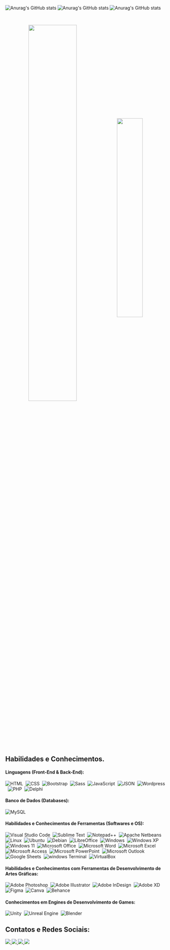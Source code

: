 ![Anurag's GitHub stats](https://github-readme-stats.vercel.app/api?username=anuraghazra&show_icons=true&theme=radical)
![Anurag's GitHub stats](https://github-readme-stats.vercel.app/api?username=anuraghazra&theme=dark&show_icons=true)
![Anurag's GitHub stats](https://github-readme-stats.vercel.app/api?username=anuraghazra&show_icons=true&bg_color=00000000)

 &nbsp;
 &nbsp;


<div  align="center" style="margin-bottom:100px">
<img width=55% align="center"  src="https://github-readme-streak-stats.herokuapp.com?user=AlissonRochaDev&theme=radical&mode=weekly" />
<img width=40% align="center" src="https://github-readme-stats-git-main-AlissonRochaDev.vercel.app/api/top-langs/?username=AlissonRochaDev&show_icons=true&theme=radical&layout=compact" />
 </div>
 
 &nbsp;
 &nbsp;



## Habilidades e Conhecimentos.

#### Linguagens (Front-End & Back-End):
![HTML](https://img.shields.io/badge/HTML5-E34F26?style=for-the-badge&logo=html5&logoColor=white)&nbsp;
![CSS](https://img.shields.io/badge/CSS3-1572B6?style=for-the-badge&logo=css3&logoColor=white)&nbsp;
![Bootstrap](https://img.shields.io/badge/Bootstrap-563D7C?style=for-the-badge&logo=bootstrap&logoColor=white)&nbsp;
![Sass](https://img.shields.io/badge/Sass-CC6699?style=for-the-badge&logo=sass&logoColor=white)&nbsp;
![JavaScript](https://img.shields.io/badge/JavaScript-F7DF1E?style=for-the-badge&logo=javascript&logoColor=black)&nbsp;
![JSON](https://img.shields.io/badge/json-5E5C5C?style=for-the-badge&logo=json&logoColor=white)&nbsp;
![Wordpress](https://img.shields.io/badge/Wordpress-21759B?style=for-the-badge&logo=wordpress&logoColor=white)&nbsp;
![PHP](https://img.shields.io/badge/PHP-777BB4?style=for-the-badge&logo=php&logoColor=white)&nbsp;
![Delphi](https://img.shields.io/badge/Delphi-B22222?style=for-the-badge&logo=delphi&logoColor=white)&nbsp;

#### Banco de Dados (Databases):
![MySQL](https://img.shields.io/badge/MySQL-005C84?style=for-the-badge&logo=mysql&logoColor=white)&nbsp;

#### Habilidades e Conhecimentos de Ferramentas (Softwares e OS):
![Visual Studio Code](https://img.shields.io/badge/Visual_Studio_Code-0078D4?style=for-the-badge&logo=visual%20studio%20code&logoColor=white)&nbsp;
![Sublime Text](https://img.shields.io/badge/sublime_text-%23575757.svg?&style=for-the-badge&logo=sublime-text&logoColor=important)&nbsp;
![Notepad++](https://img.shields.io/badge/Notepad++-90E59A.svg?style=for-the-badge&logo=notepad%2B%2B&logoColor=black)&nbsp;
![Apache Netbeans](https://img.shields.io/badge/apache%20netbeans-1B6AC6?style=for-the-badge&logo=apache%20netbeans%20IDE&logoColor=white)&nbsp;
![Linux](https://img.shields.io/badge/Linux-FCC624?style=for-the-badge&logo=linux&logoColor=black)&nbsp;
![Ubuntu](https://img.shields.io/badge/Ubuntu-E95420?style=for-the-badge&logo=ubuntu&logoColor=white)&nbsp;
![Debian](https://img.shields.io/badge/Debian-A81D33?style=for-the-badge&logo=debian&logoColor=white)&nbsp;
![LibreOffice](https://img.shields.io/badge/LibreOffice-18A303?style=for-the-badge&logo=LibreOffice&logoColor=white)&nbsp;
![Windows](https://img.shields.io/badge/Windows-0078D6?style=for-the-badge&logo=windows&logoColor=white)&nbsp;
![Windows XP](https://img.shields.io/badge/Windows_XP-003399?style=for-the-badge&logo=windows-xp&logoColor=white)&nbsp;
![Windows 11](https://img.shields.io/badge/Windows_11-0078d4?style=for-the-badge&logo=windows-11&logoColor=white)&nbsp;
![Microsoft Office](https://img.shields.io/badge/Microsoft_Office-D83B01?style=for-the-badge&logo=microsoft-office&logoColor=white)&nbsp;
![Microsoft Word](https://img.shields.io/badge/Microsoft_Word-2B579A?style=for-the-badge&logo=microsoft-word&logoColor=white)&nbsp;
![Microsoft Excel](https://img.shields.io/badge/Microsoft_Excel-217346?style=for-the-badge&logo=microsoft-excel&logoColor=white)&nbsp;
![Microsoft Access](https://img.shields.io/badge/Microsoft_Access-A4373A?style=for-the-badge&logo=microsoft-access&logoColor=white)&nbsp;
![Microsoft PowerPoint](https://img.shields.io/badge/Microsoft_PowerPoint-B7472A?style=for-the-badge&logo=microsoft-powerpoint&logoColor=white)&nbsp;
![Microsoft Outlook](https://img.shields.io/badge/Microsoft_Outlook-0078D4?style=for-the-badge&logo=microsoft-outlook&logoColor=white)&nbsp;
![Google Sheets](https://img.shields.io/badge/Google%20Sheets-34A853?style=for-the-badge&logo=google-sheets&logoColor=white)&nbsp;
![windows Terminal](https://img.shields.io/badge/windows%20terminal-4D4D4D?style=for-the-badge&logo=windows%20terminal&logoColor=white)&nbsp;
![VirtualBox](https://img.shields.io/badge/VirtualBox-21416b?style=for-the-badge&logo=VirtualBox&logoColor=white)&nbsp;

#### Habilidades e Conhecimentos com Ferramentas de Desenvolvimento de Artes Gráficas:
![Adobe Photoshop](https://img.shields.io/badge/Adobe%20Photoshop-31A8FF?style=for-the-badge&logo=Adobe%20Photoshop&logoColor=black)&nbsp;
![Adobe Illustrator](https://img.shields.io/badge/Adobe%20Illustrator-FF9A00?style=for-the-badge&logo=adobe%20illustrator&logoColor=white)&nbsp;
![Adobe InDesign](https://img.shields.io/badge/Adobe%20InDesign-FF3366?style=for-the-badge&logo=Adobe%20InDesign&logoColor=white)&nbsp;
![Adobe XD](https://img.shields.io/badge/Adobe%20XD-470137?style=for-the-badge&logo=Adobe%20XD&logoColor=#FF61F6)&nbsp;
![Figma](https://img.shields.io/badge/Figma-F24E1E?style=for-the-badge&logo=figma&logoColor=white)&nbsp;
![Canva](https://img.shields.io/badge/Canva-%2300C4CC.svg?&style=for-the-badge&logo=Canva&logoColor=white)&nbsp;
![Behance](https://img.shields.io/badge/Behance-0054F7?style=for-the-badge&logo=behance&logoColor=white)&nbsp;

#### Conhecimentos em Engines de Desenvolvimento de Games:
![Unity](https://img.shields.io/badge/Unity-100000?style=for-the-badge&logo=unity&logoColor=white)&nbsp;
![Unreal Engine](https://img.shields.io/badge/-Unreal%20Engine-313131?style=for-the-badge&logo=unreal-engine&logoColor=white)&nbsp;
![Blender](https://img.shields.io/badge/blender-%23F5792A.svg?style=for-the-badge&logo=blender&logoColor=white)&nbsp;

## Contatos e Redes Sociais:

<div> 
 <a href="https://www.linkedin.com/in/alisson-fernando-rocha-trindade-847a6111b/" target="_blank">
  <img src="https://img.shields.io/badge/-LinkedIn-%230077B5?style=for-the-badge&logo=linkedin&logoColor=white"  target="_blank">
 </a>
  <a href="https://www.youtube.com/@AlissonRochaTecnologia/videos" target="_blank">
  <img src="https://img.shields.io/badge/YouTube-FF0000?style=for-the-badge&logo=youtube&logoColor=white"  target="_blank">
 </a> 
 <a href="https://www.instagram.com/alisson_rocha_tecnologia" target="_blank">
  <img src="https://img.shields.io/badge/-Instagram-%23E4405F?style=for-the-badge&logo=instagram&logoColor=white">
 </a>
 <a href="https://www.facebook.com/profalissonrocha" target="_blank">
  <img src="https://img.shields.io/badge/Facebook-1877F2?style=for-the-badge&logo=facebook&logoColor=white" target="_blank">
 </a>
</div>
